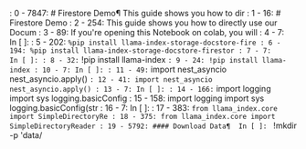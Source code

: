  : 0 - 7847: # Firestore Demo¶  This guide shows you how to dir
   : 1 - 16: # Firestore Demo
   : 2 - 254: This guide shows you how to directly use our Docum
   : 3 - 89: If you're opening this Notebook on colab, you will
   : 4 - 7: In [ ]:
   : 5 - 202: ``` %pip install llama-index-storage-docstore-fire
   : 6 - 194: %pip install llama-index-storage-docstore-firestor
   : 7 - 7: In [ ]:
   : 8 - 32: ``` !pip install llama-index ```
   : 9 - 24: !pip install llama-index
   : 10 - 7: In [ ]:
   : 11 - 49: ``` import nest_asyncio  nest_asyncio.apply() ```
   : 12 - 41: import nest_asyncio  nest_asyncio.apply()
   : 13 - 7: In [ ]:
   : 14 - 166: ``` import logging import sys  logging.basicConfig
   : 15 - 158: import logging import sys  logging.basicConfig(str
   : 16 - 7: In [ ]:
   : 17 - 383: ``` from llama_index.core import SimpleDirectoryRe
   : 18 - 375: from llama_index.core import SimpleDirectoryReader
   : 19 - 5792: #### Download Data¶  In [ ]:  ``` !mkdir -p 'data/